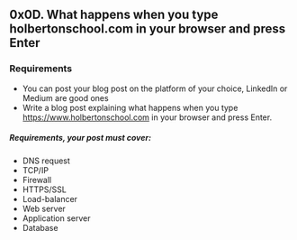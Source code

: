## 0x0D. What happens when you type holbertonschool.com in your browser and press Enter

### Requirements

- You can post your blog post on the platform of your choice, LinkedIn or Medium are good ones
- Write a blog post explaining what happens when you type https://www.holbertonschool.com in your browser and press Enter.

##### Requirements, your post must cover:

- DNS request
- TCP/IP
- Firewall
- HTTPS/SSL
- Load-balancer
- Web server
- Application server
- Database

